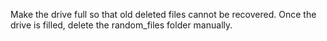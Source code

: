 Make the drive full so that old deleted files cannot be recovered.
Once the drive is filled, delete the random_files folder manually.
